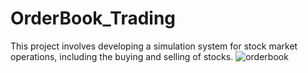 # OrderBook_Trading
This project involves developing a simulation system for stock market operations, including the buying and selling of stocks.
![orderbook](https://github.com/yoossef01/OrderBook_Trading/assets/105297325/f091545c-5543-4233-a015-6dd1999713ea)
